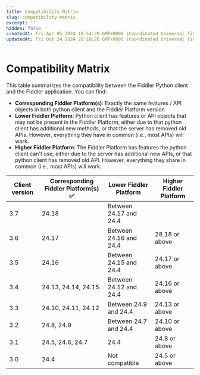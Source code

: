 ```yaml
---
title: Compatibility Matrix
slug: compatibility-matrix
excerpt: ''
hidden: false
createdAt: Fri Apr 05 2024 19:54:39 GMT+0000 (Coordinated Universal Time)
updatedAt: Fri Oct 24 2024 20:18:26 GMT+0000 (Coordinated Universal Time)
---
```


# Compatibility Matrix

This table summarizes the compatibility between the Fiddler Python client and the Fiddler application. You can find:

* **Corresponding Fiddler Platform(s)**: Exactly the same features / API objects in both python client and the Fiddler Platform version
* **Lower Fiddler Platform**: Python client has features or API objects that may not be present in the Fiddler Platform, either due to that python client has additional new methods, or that the server has removed old APIs. However, everything they have in common (i.e., most APIs) will work.
* **Higher Fiddler Platform**: The Fiddler Platform has features the python client can't use, either due to the server has additional new APIs, or that python client has removed old API. However, everything they share in common (i.e., most APIs) will work.

| Client version   | Corresponding Fiddler Platform(s) ✅ | Lower Fiddler Platform | Higher Fiddler Platform |
|------------------|-------------------------------------|------------------------|--------------------------|
| 3.7              | 24.18                               | Between 24.17 and 24.4 |                           
| 3.6              | 24.17                               | Between 24.16 and 24.4 | 28.18 or above           |
| 3.5              | 24.16                               | Between 24.15 and 24.4 | 24.17 or above           |
| 3.4              | 24.13, 24.14, 24.15                 | Between 24.12 and 24.4 | 24.16 or above           |
| 3.3              | 24.10, 24.11, 24.12                 | Between 24.9 and 24.4  | 24.13 or above           |
| 3.2              | 24.8, 24.9                          | Between 24.7 and 24.4  | 24.10 or above           |
| 3.1              | 24.5, 24.6, 24.7                    | 24.4                   | 24.8 or above            |
| 3.0              | 24.4                                | Not compatible         | 24.5 or above            |
